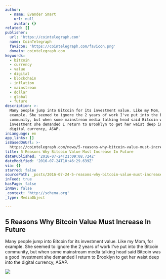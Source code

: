 ```yaml
---
author:
  - name: Evander Smart
    url: null
    avatar: {}
related: []
publisher:
  url: 'https://cointelegraph.com'
  name: CoinTelegraph
  favicon: 'https://cointelegraph.com/favicon.png'
  domain: cointelegraph.com
keywords:
  - bitcoin
  - currency
  - value
  - digital
  - blockchain
  - inflation
  - mainstream
  - dollar
  - global
  - future
description: >-
  Many people jump into Bitcoin for its investment value. Like my Mom, for
  example. She seemed to ignore the 2 years of work I've put into the Bitcoin
  community, but when some mainstream media talking head said Bitcoin was a good
  investment she demanded I return to Brooklyn to get her waist deep into the
  digital currency, ASAP.
inLanguage: en
app_links: []
isBasedOnUrl: >-
  https://cointelegraph.com/news/5-reasons-why-bitcoin-value-must-increase-in-future
title: 5 Reasons Why Bitcoin Value Must Increase In Future
datePublished: '2016-07-24T21:09:08.724Z'
dateModified: '2016-07-24T10:46:29.639Z'
via: {}
starred: false
sourcePath: _posts/2016-07-24-5-reasons-why-bitcoin-value-must-increase-in-future.md
inFeed: true
hasPage: false
inNav: false
_context: 'http://schema.org'
_type: MediaObject

---
```

<article style=""><h1>5 Reasons Why Bitcoin Value Must Increase In Future</h1><p>Many people jump into Bitcoin for its investment value. Like my Mom, for example. She seemed to ignore the 2 years of work I've put into the Bitcoin community, but when some mainstream media talking head said Bitcoin was a good investment she demanded I return to Brooklyn to get her waist deep into the digital currency, ASAP.</p><img src="https://cointelegraph.com/images/725_Ly9jb2ludGVsZWdyYXBoLmNvbS9zdG9yYWdlL3VwbG9hZHMvdmlldy80NzYwNDJhZDlhYWNiMzFhNWM2NTMzYzU3ZWU2NzRmZS5qcGc=.jpg" /></article>